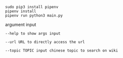 ```
sudo pip3 install pipenv
pipenv install
pipenv run python3 main.py
```
argument input
```
--help to show args input

--url URL to directly access the url

--topic TOPIC input chinese topic to search on wiki
```



